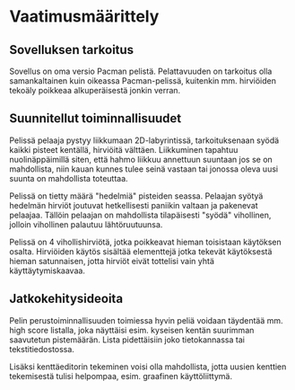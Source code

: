# Vaatimusmäärittely

## Sovelluksen tarkoitus
Sovellus on oma versio Pacman pelistä. Pelattavuuden on tarkoitus olla samankaltainen kuin oikeassa Pacman-pelissä,
kuitenkin mm. hirviöiden tekoäly poikkeaa alkuperäisestä jonkin verran. 

## Suunnitellut toiminnallisuudet
Pelissä pelaaja pystyy liikkumaan 2D-labyrintissä, tarkoituksenaan syödä kaikki pisteet kentällä, hirviöitä välttäen.
Liikkuminen tapahtuu nuolinäppäimillä siten, että hahmo liikkuu annettuun suuntaan jos se on mahdollista, niin kauan kunnes
tulee seinä vastaan tai jonossa oleva uusi suunta on mahdollista toteuttaa. 

Pelissä on tietty määrä "hedelmiä" pisteiden seassa. Pelaajan syötyä hedelmän hirviöt joutuvat hetkellisesti paniikin valtaan
ja pakenevat pelaajaa. Tällöin pelaajan on mahdollista tilapäisesti "syödä" vihollinen, jolloin vihollinen palautuu
lähtöruutuunsa. 

Pelissä on 4 vihollishirviötä, jotka poikkeavat hieman toisistaan käytöksen osalta. Hirviöiden käytös sisältää elementtejä
jotka tekevät käytöksestä hieman satunnaisen, jotta hirviöt eivät tottelisi vain yhtä käyttäytymiskaavaa. 

## Jatkokehitysideoita
Pelin perustoiminnallisuuden toimiessa hyvin peliä voidaan täydentää mm. high score listalla, joka näyttäisi esim.
kyseisen kentän suurimman saavutetun pistemäärän. Lista pidettäisiin joko tietokannassa tai tekstitiedostossa. 

Lisäksi kenttäeditorin tekeminen voisi olla mahdollista, jotta uusien kenttien tekemisestä tulisi helpompaa, esim. graafinen käyttöliittymä.





